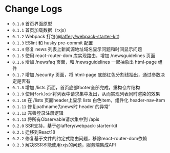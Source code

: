 # Change Logs

- `0.1.0` 首页界面原型
- `0.1.1` 首页加载数据（rxjs）
- `0.1.2` Webpack 打包([@laffery/webpack-starter-kit](https://www.npmjs.com/package/@laffery/webpack-starter-kit))
- `0.1.3` ESlint 和 husky pre-commit 配置
- `0.1.4` 修复 news 列表上新闻源地址域名显示问题和时间显示问题
- `0.1.5` 使用 react-router-dom 库实现路由，增加 /newsguidelines 页面
- `0.1.6` 增加 /newsfaq 页面，和 /newsguidelines 一起抽象出 html-page 组件
- `0.1.7` 增加 /security 页面，将 html-page 底部红色分割线抽出，通过参数决定是否有
- `0.1.8` 增加 /lists 页面，首页底部footer全部完成，重构仓库结构
- `0.1.9` 使用`forkJoin`将列表中请求集中发出，从而实现列表同时渲染的效果
- `0.1.10` 在 /lists 页面header上显示 lists 白色item，组件化 header-nav-item
- `0.1.11` 修复pathname为news时 header 的异常ˇ
- `0.1.12` 完善登录注册逻辑
- `0.1.13` 将所有Observable请求集中到 /apis
- `0.2.0` SSR支持，基于@laffery/webpack-starter-kit
- `0.2.1` 迁移到React18
- `0.2.2` 修复基于文件的约定式路由问题，移除react-router-dom依赖
- `0.2.3` 解决SSR不能使用rxjs的问题，服务端集成API
